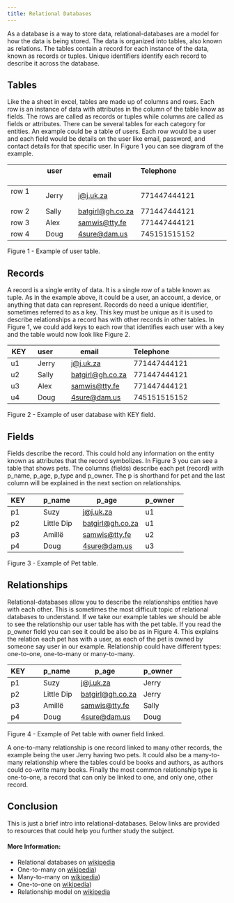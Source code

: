 ```yaml
---
title: Relational Databases
---
```



As a database is a way to store data, relational-databases are a model for how the data is being stored. The data is organized into tables, also known as relations. The tables contain a record for each instance of the data, known as records or tuples. Unique identifiers identify each record to describe it across the database.

## Tables

Like the a sheet in excel, tables are made up of columns and rows. Each row is an instance of data with attributes in the column of the table know as fields. The rows are called as records or tuples while columns are called as fields or attributes. There can be several tables for each category for entities. An example could be a table of users. Each row would be a user and each field would be details on the user like email, password, and contact details for that specific user. In Figure 1 you can see diagram of the example.


|             | user       | email            | Telephone                            |
|-------------|------------|------------------|--------------------------------------|
| row 1       | Jerry      | j@j.uk.za        | 771447444121                         |
| row 2       | Sally      | batgirl@gh.co.za | 771447444121                         |
| row 3       | Alex       | samwis@tty.fe    | 771447444121                         |
| row 4       | Doug       | 4sure@dam.us     | 745151515152                         |

Figure 1 - Example of user table.

## Records

A record is a single entity of data. It is a single row of a table known as tuple. As in the example above, it could be a user, an account, a device, or anything that data can represent. Records do need a unique identifier, sometimes referred to as a key. This key must be unique as it is used to describe relationships a record has with other records in other tables. In Figure 1, we could add keys to each row that identifies each user with a key and the table would now look like Figure 2.

| KEY       | user       | email             | Telephone                           |
|-----------|------------|------------------|--------------------------------------|
| u1        | Jerry      | j@j.uk.za        | 771447444121                         |
| u2        | Sally      | batgirl@gh.co.za | 771447444121                         |
| u3        | Alex       | samwis@tty.fe    | 771447444121                         |
| u4        | Doug       | 4sure@dam.us     | 745151515152                         |

Figure 2 - Example of user database with KEY field.

## Fields

Fields describe the record. This could hold any information on the entity known as attributes that the record symbolizes. In Figure 3 you can see a table that shows pets. The columns (fields) describe each pet (record) with p\_name, p\_age, p\_type and p\_owner. The p is shorthand for pet and the last column will be explained in the next section on relationships.

| KEY       | p\_name    | p\_age           | p\_owner      |
|-----------|------------|------------------|---------------|
| p1        | Suzy       | j@j.uk.za        | u1            |
| p2        | Little Dip | batgirl@gh.co.za | u1            |
| p3        | Amillë     | samwis@tty.fe    | u2            |
| p4        | Doug       | 4sure@dam.us     | u3            |

Figure 3 - Example of Pet table.

## Relationships

Relational-databases allow you to describe the relationships entities have with each other. This is sometimes the most difficult topic of relational databases to understand. If we take our example tables we should be able to see the relationship our user table has with the pet table. If you read the p\_owner field you can see it could be also be as in Figure 4. This explains the relation each pet has with a user, as each of the pet is owned by someone say user in our example. Relationship could have different types: one-to-one, one-to-many or many-to-many.


| KEY       | p\_name    | p\_age           | p\_owner      |
|-----------|------------|------------------|---------------|
| p1        | Suzy       | j@j.uk.za        | Jerry         |
| p2        | Little Dip | batgirl@gh.co.za | Jerry         |
| p3        | Amillë     | samwis@tty.fe    | Sally         |
| p4        | Doug       | 4sure@dam.us     | Doug          |

Figure 4 - Example of Pet table with owner field linked.

A one-to-many relationship is one record linked to many other records, the example being the user Jerry having two pets. It could also be a many-to-many relationship where the tables could be books and authors, as authors could co-write many books. Finally the most common relationship type is one-to-one, a record that can only be linked to one, and only one, other record.

## Conclusion

This is just a brief intro into relational-databases. Below links are provided to resources that could help you further study the subject.

#### More Information:
* Relational databases on <a href='https://en.wikipedia.org/wiki/Relational_database' target='_blank' rel='nofollow'>wikipedia</a>
* One-to-many on <a href='https://en.wikipedia.org/wiki/One-to-many_(data_model' target='_blank' rel='nofollow'>wikipedia</a>)
* Many-to-many on <a href='https://en.wikipedia.org/wiki/Many-to-many_(data_model' target='_blank' rel='nofollow'>wikipedia</a>)
* One-to-one on <a href='https://en.wikipedia.org/wiki/One-to-one_(data_model' target='_blank' rel='nofollow'>wikipedia</a>)
* Relationship model on <a href='https://en.wikipedia.org/wiki/Entity%E2%80%93relationship_model' target='_blank' rel='nofollow'>wikipedia</a>

